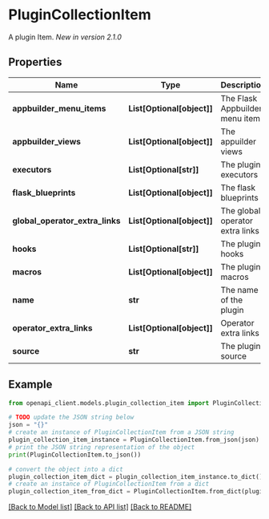 # PluginCollectionItem

A plugin Item.  *New in version 2.1.0* 

## Properties

Name | Type | Description | Notes
------------ | ------------- | ------------- | -------------
**appbuilder_menu_items** | **List[Optional[object]]** | The Flask Appbuilder menu items | [optional] 
**appbuilder_views** | **List[Optional[object]]** | The appuilder views | [optional] 
**executors** | **List[Optional[str]]** | The plugin executors | [optional] 
**flask_blueprints** | **List[Optional[object]]** | The flask blueprints | [optional] 
**global_operator_extra_links** | **List[Optional[object]]** | The global operator extra links | [optional] 
**hooks** | **List[Optional[str]]** | The plugin hooks | [optional] 
**macros** | **List[Optional[object]]** | The plugin macros | [optional] 
**name** | **str** | The name of the plugin | [optional] 
**operator_extra_links** | **List[Optional[object]]** | Operator extra links | [optional] 
**source** | **str** | The plugin source | [optional] 

## Example

```python
from openapi_client.models.plugin_collection_item import PluginCollectionItem

# TODO update the JSON string below
json = "{}"
# create an instance of PluginCollectionItem from a JSON string
plugin_collection_item_instance = PluginCollectionItem.from_json(json)
# print the JSON string representation of the object
print(PluginCollectionItem.to_json())

# convert the object into a dict
plugin_collection_item_dict = plugin_collection_item_instance.to_dict()
# create an instance of PluginCollectionItem from a dict
plugin_collection_item_from_dict = PluginCollectionItem.from_dict(plugin_collection_item_dict)
```
[[Back to Model list]](../README.md#documentation-for-models) [[Back to API list]](../README.md#documentation-for-api-endpoints) [[Back to README]](../README.md)


